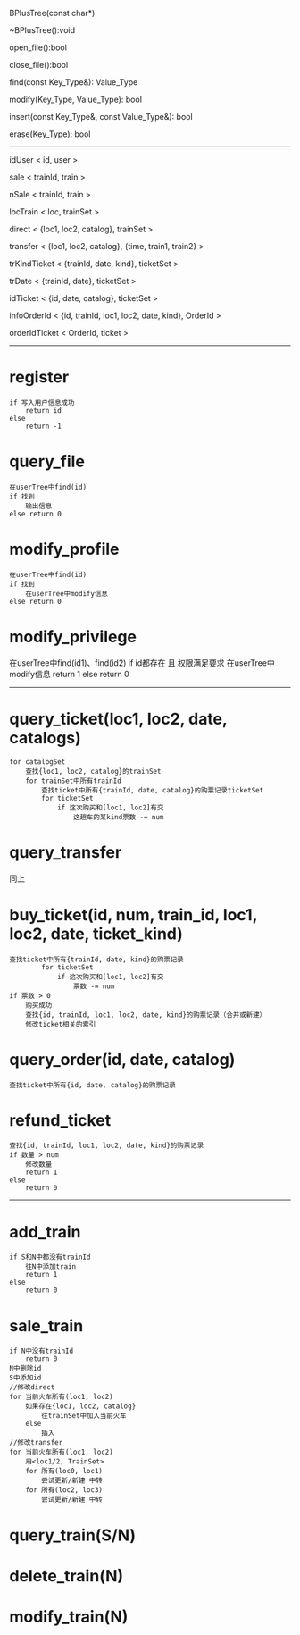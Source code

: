 BPIusTree(const char*)

~BPIusTree():void

open\_file():bool

close\_file():bool

find(const Key\_Type&): Value\_Type

modify(Key\_Type, Value\_Type): bool

insert(const Key\_Type&, const Value\_Type&): bool

erase(Key\_Type): bool
- - - -
idUser      < id, user >

sale        < trainId, train >
    
nSale       < trainId, train >

locTrain    < loc, trainSet >

direct      < {loc1, loc2, catalog}, trainSet >

transfer    < {loc1, loc2, catalog}, {time, train1, train2} >

trKindTicket    < {trainId, date, kind}, ticketSet >

trDate          < {trainId, date}, ticketSet >

idTicket        < {id, date, catalog}, ticketSet >

infoOrderId     < {id, trainId, loc1, loc2, date, kind}, OrderId >

orderIdTicket   < OrderId, ticket >
- - - -
# register
	if 写入用户信息成功
		return id
	else
		return -1

# query\_file
	在userTree中find(id)
	if 找到
		输出信息
	else return 0

# modify\_profile
	在userTree中find(id)
	if 找到
		在userTree中modify信息
	else return 0

# modify\_privilege
在userTree中find(id1)、find(id2)
if id都存在 且 权限满足要求
	在userTree中modify信息
	return 1
else	return 0

- - - -

# query\_ticket(loc1, loc2, date, catalogs)
	for catalogSet
		查找{loc1, loc2, catalog}的trainSet
		for trainSet中所有trainId
			查找ticket中所有{trainId, date, catalog}的购票记录ticketSet
			for ticketSet
				if 这次购买和[loc1, loc2]有交
					这趟车的某kind票数 -= num

# query\_transfer
同上
# buy\_ticket(id, num, train\_id, loc1, loc2, date, ticket\_kind)
	查找ticket中所有{trainId, date, kind}的购票记录
			for ticketSet
				if 这次购买和[loc1, loc2]有交
					票数 -= num
	if 票数 > 0
		购买成功
		查找{id, trainId, loc1, loc2, date, kind}的购票记录（合并或新建）
		修改ticket相关的索引
# query\_order(id, date, catalog)
	查找ticket中所有{id, date, catalog}的购票记录
# refund\_ticket
	查找{id, trainId, loc1, loc2, date, kind}的购票记录
	if 数量 > num
		修改数量
		return 1
	else
		return 0
- - - -
# add\_train
	if S和N中都没有trainId
		往N中添加train
		return 1
	else
		return 0
# sale\_train
	if N中没有trainId
		return 0
	N中删除id
	S中添加id
	//修改direct
	for 当前火车所有(loc1, loc2)
		如果存在{loc1, loc2, catalog}
			往trainSet中加入当前火车
		else
			插入
	//修改transfer
	for 当前火车所有(loc1, loc2)
		用<loc1/2, TrainSet>
		for 所有(loc0, loc1)
			尝试更新/新建 中转
		for 所有(loc2, loc3)
			尝试更新/新建 中转

# query\_train(S/N)
# delete\_train(N)
# modify\_train(N)
